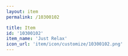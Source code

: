 ```yaml
---
layout: item
permalink: /10300102

title: Item
id: '10300102'
item_name: 'Just Relax'
icon_url: 'item/icon/customize/10300102.png'
---
```

